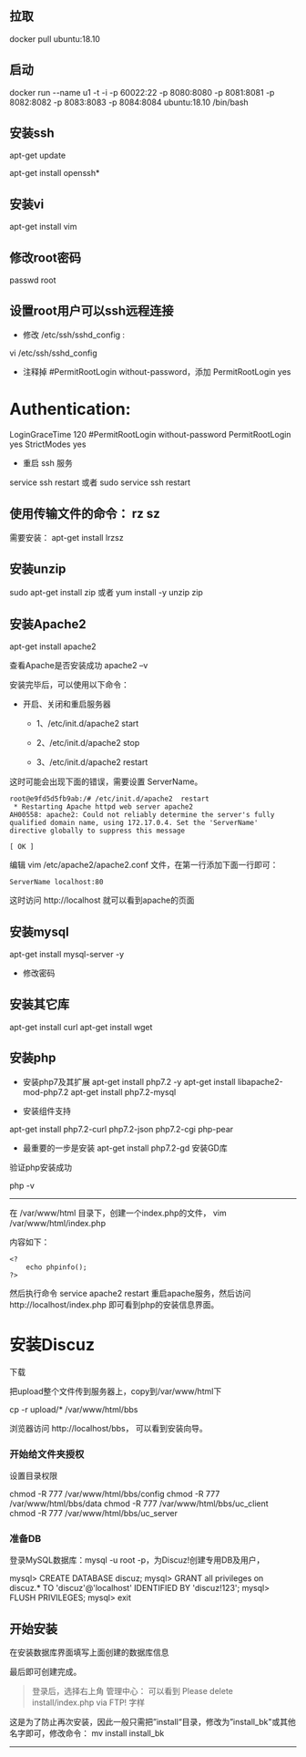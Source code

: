 ## 拉取

docker pull ubuntu:18.10

## 启动

docker run --name u1 -t -i -p 60022:22 -p 8080:8080 -p 8081:8081 -p 8082:8082 -p 8083:8083 -p 8084:8084 ubuntu:18.10 /bin/bash 

## 安装ssh

apt-get update

apt-get install openssh*

## 安装vi

apt-get install vim


## 修改root密码

passwd root

## 设置root用户可以ssh远程连接

- 修改 /etc/ssh/sshd_config :

vi /etc/ssh/sshd_config

- 注释掉 #PermitRootLogin without-password，添加 PermitRootLogin yes

# Authentication:
LoginGraceTime 120
#PermitRootLogin without-password
PermitRootLogin yes
StrictModes yes

- 重启 ssh  服务

service ssh restart
或者  sudo service ssh restart


## 使用传输文件的命令： rz  sz
需要安装：  apt-get install lrzsz

## 安装unzip

sudo apt-get install zip 或者 yum install -y unzip zip

## 安装Apache2

apt-get install apache2

查看Apache是否安装成功
apache2 –v

安装完毕后，可以使用以下命令：

- 开启、关闭和重启服务器

    + 1、/etc/init.d/apache2 start

    + 2、/etc/init.d/apache2 stop

    + 3、/etc/init.d/apache2 restart

这时可能会出现下面的错误，需要设置 ServerName。

```
root@e9fd5d5fb9ab:/# /etc/init.d/apache2  restart
 * Restarting Apache httpd web server apache2                                                            AH00558: apache2: Could not reliably determine the server's fully qualified domain name, using 172.17.0.4. Set the 'ServerName' directive globally to suppress this message
                                                                                                  [ OK ]
```

编辑 vim /etc/apache2/apache2.conf 文件，在第一行添加下面一行即可：
```
ServerName localhost:80
```

这时访问 http://localhost 就可以看到apache的页面

## 安装mysql

apt-get install mysql-server -y

- 修改密码



## 安装其它库

apt-get install curl
apt-get install wget


## 安装php

- 安装php7及其扩展
apt-get install php7.2 -y
apt-get install libapache2-mod-php7.2
apt-get install php7.2-mysql

- 安装组件支持

apt-get install php7.2-curl php7.2-json php7.2-cgi php-pear

- 最重要的一步是安装 apt-get install php7.2-gd  安装GD库

验证php安装成功

php -v

---
在 /var/www/html 目录下，创建一个index.php的文件，
vim /var/www/html/index.php

内容如下：
```
<?
    echo phpinfo();
?>
```
然后执行命令 service apache2 restart 重启apache服务，然后访问 http://localhost/index.php 即可看到php的安装信息界面。


# 安装Discuz

下载

把upload整个文件传到服务器上，copy到/var/www/html下

cp -r upload/* /var/www/html/bbs

浏览器访问  http://localhost/bbs， 可以看到安装向导。

### 开始给文件夹授权

设置目录权限

chmod -R 777 /var/www/html/bbs/config
chmod -R 777 /var/www/html/bbs/data
chmod -R 777 /var/www/html/bbs/uc_client
chmod -R 777 /var/www/html/bbs/uc_server

### 准备DB

登录MySQL数据库：mysql -u root -p，为Discuz!创建专用DB及用户，

mysql> CREATE DATABASE discuz;
mysql> GRANT all privileges on discuz.* TO 'discuz'@'localhost' IDENTIFIED BY 'discuz!123';
mysql> FLUSH PRIVILEGES;
mysql> exit



## 开始安装

在安装数据库界面填写上面创建的数据库信息

最后即可创建完成。


> 登录后，选择右上角 管理中心： 可以看到 Please delete install/index.php via FTP! 字样

这是为了防止再次安装，因此一般只需把”install“目录，修改为”install_bk"或其他名字即可，修改命令： 
mv  install  install_bk






---